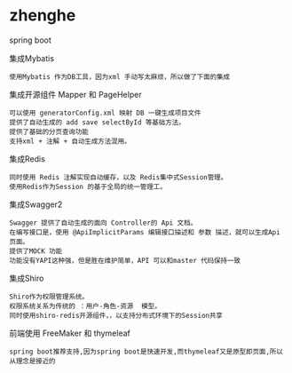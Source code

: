 # zhenghe
spring boot

集成Mybatis

    使用Mybatis 作为DB工具，因为xml 手动写太麻烦，所以做了下面的集成
集成开源组件 Mapper 和 PageHelper

    可以使用 generatorConfig.xml 映射 DB 一键生成项目文件
    提供了自动生成的 add save selectById 等基础方法。
    提供了基础的分页查询功能
    支持xml + 注解 + 自动生成方法混用。

集成Redis

    同时使用 Redis 注解实现自动缓存，以及 Redis集中式Session管理。
    使用Redis作为Session 的基于全局的统一管理工。
    
集成Swagger2 

    Swagger 提供了自动生成的面向 Controller的 Api 文档。
    在编写接口是，使用 @ApiImplicitParams 编辑接口描述和 参数 描述，就可以生成Api 页面。
    提供了MOCK 功能
    功能没有YAPI这种强，但是胜在维护简单，API 可以和master 代码保持一致
    
集成Shiro
    
    Shiro作为权限管理系统。
    权限系统关系为传统的 ：用户-角色-资源  模型。
    同时使用shiro-redis开源组件，，以支持分布式环境下的Session共享

前端使用 FreeMaker 和 thymeleaf 
    
    spring boot推荐支持,因为spring boot是快速开发,而thymeleaf又是原型即页面,所以从理念是接近的
